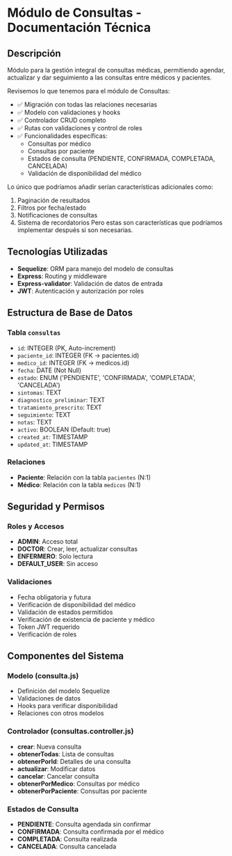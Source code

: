 # Módulo de Consultas - Documentación Técnica

## Descripción
Módulo para la gestión integral de consultas médicas, permitiendo agendar, actualizar y dar seguimiento a las consultas entre médicos y pacientes.

Revisemos lo que tenemos para el módulo de Consultas:

 * ✅ Migración con todas las relaciones necesarias
 * ✅ Modelo con validaciones y hooks
 * ✅ Controlador CRUD completo
 * ✅ Rutas con validaciones y control de roles
 * ✅ Funcionalidades específicas:
    - Consultas por médico
    - Consultas por paciente
    - Estados de consulta (PENDIENTE, CONFIRMADA, COMPLETADA, CANCELADA)
    - Validación de disponibilidad del médico

Lo único que podríamos añadir serían características adicionales como:
1. Paginación de resultados
2. Filtros por fecha/estado
3. Notificaciones de consultas
4. Sistema de recordatorios
Pero estas son características que podríamos implementar después si son necesarias.

## Tecnologías Utilizadas
- **Sequelize**: ORM para manejo del modelo de consultas
- **Express**: Routing y middleware
- **Express-validator**: Validación de datos de entrada
- **JWT**: Autenticación y autorización por roles

## Estructura de Base de Datos
### Tabla `consultas`
- `id`: INTEGER (PK, Auto-increment)
- `paciente_id`: INTEGER (FK -> pacientes.id)
- `medico_id`: INTEGER (FK -> medicos.id)
- `fecha`: DATE (Not Null)
- `estado`: ENUM ('PENDIENTE', 'CONFIRMADA', 'COMPLETADA', 'CANCELADA')
- `sintomas`: TEXT
- `diagnostico_preliminar`: TEXT
- `tratamiento_prescrito`: TEXT
- `seguimiento`: TEXT
- `notas`: TEXT
- `activo`: BOOLEAN (Default: true)
- `created_at`: TIMESTAMP
- `updated_at`: TIMESTAMP

### Relaciones
- **Paciente**: Relación con la tabla `pacientes` (N:1)
- **Médico**: Relación con la tabla `medicos` (N:1)

## Seguridad y Permisos
### Roles y Accesos
- **ADMIN**: Acceso total
- **DOCTOR**: Crear, leer, actualizar consultas
- **ENFERMERO**: Solo lectura
- **DEFAULT_USER**: Sin acceso

### Validaciones
- Fecha obligatoria y futura
- Verificación de disponibilidad del médico
- Validación de estados permitidos
- Verificación de existencia de paciente y médico
- Token JWT requerido
- Verificación de roles

## Componentes del Sistema

### Modelo (consulta.js)
- Definición del modelo Sequelize
- Validaciones de datos
- Hooks para verificar disponibilidad
- Relaciones con otros modelos

### Controlador (consultas.controller.js)
- **crear**: Nueva consulta
- **obtenerTodas**: Lista de consultas
- **obtenerPorId**: Detalles de una consulta
- **actualizar**: Modificar datos
- **cancelar**: Cancelar consulta
- **obtenerPorMedico**: Consultas por médico
- **obtenerPorPaciente**: Consultas por paciente

### Estados de Consulta
- **PENDIENTE**: Consulta agendada sin confirmar
- **CONFIRMADA**: Consulta confirmada por el médico
- **COMPLETADA**: Consulta realizada
- **CANCELADA**: Consulta cancelada